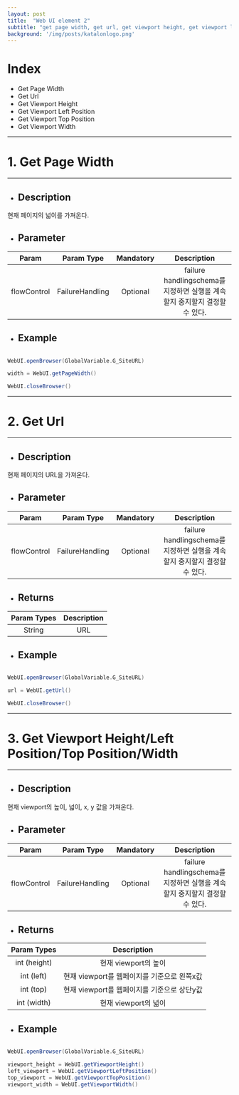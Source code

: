 ```yaml
---
layout: post
title:  "Web UI element 2"
subtitle: "get page width, get url, get viewport height, get viewport left position, get viewport top position, get viewport width"
background: '/img/posts/katalonlogo.png'
---
```


# Index

* Get Page Width
* Get Url
* Get Viewport Height
* Get Viewport Left Position
* Get Viewport Top Position
* Get Viewport Width

***


# 1. Get Page Width
-----

* ## Description
현재 페이지의 넓이를 가져온다.

* ## Parameter

| Param       | Param Type      | Mandatory | Description    |
|:-----------:|:---------------:|:---------:|:--------------:|
| flowControl | FailureHandling | Optional  | failure handlingschema를 지정하면 실행을 계속할지 중지할지 결정할 수 있다.   |


* ## Example

```groovy

WebUI.openBrowser(GlobalVariable.G_SiteURL)

width = WebUI.getPageWidth()

WebUI.closeBrowser()

```

***

# 2. Get Url
-----

* ## Description
현재 페이지의 URL을 가져온다.

* ## Parameter

| Param       | Param Type      | Mandatory | Description    |
|:-----------:|:---------------:|:---------:|:--------------:|
| flowControl | FailureHandling | Optional  | failure handlingschema를 지정하면 실행을 계속할지 중지할지 결정할 수 있다.   |


* ## Returns

| Param Types | Description |
|:-----------:|:-----------:|
| String     | URL |

* ## Example

```groovy

WebUI.openBrowser(GlobalVariable.G_SiteURL)

url = WebUI.getUrl()

WebUI.closeBrowser()

```

***


# 3. Get Viewport Height/Left Position/Top Position/Width
-----

* ## Description
현재 viewport의 높이, 넓이, x, y 값을 가져온다.

* ## Parameter

| Param       | Param Type      | Mandatory | Description    |
|:-----------:|:---------------:|:---------:|:--------------:|
| flowControl | FailureHandling | Optional  | failure handlingschema를 지정하면 실행을 계속할지 중지할지 결정할 수 있다.   |


* ## Returns

| Param Types | Description |
|:-----------:|:-----------:|
| int (height)     | 현재 viewport의 높이 |
| int (left)    | 현재 viewport를 웹페이지를 기준으로 왼쪽x값 |
| int (top)    | 현재 viewport를 웹페이지를 기준으로 상단y값 |
| int (width)    | 현재 viewport의 넓이 |

* ## Example

```groovy

WebUI.openBrowser(GlobalVariable.G_SiteURL)

viewport_height = WebUI.getViewportHeight()
left_viewport = WebUI.getViewportLeftPosition()
top_viewport = WebUI.getViewportTopPosition()
viewport_width = WebUI.getViewportWidth()

```